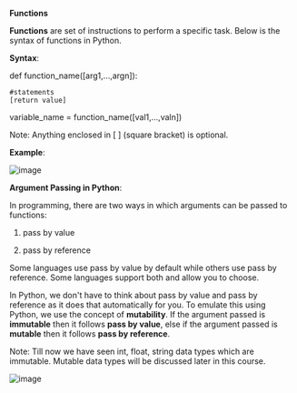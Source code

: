**Functions**

**Functions** are set of instructions to perform a specific task. Below is the syntax of functions in Python.

**Syntax**:

def function_name([arg1,...,argn]):

    #statements 
    [return value] 
    
variable_name = function_name([val1,...,valn])

Note: Anything enclosed in [ ] (square bracket) is optional.

**Example**:

![image](https://encrypted-tbn0.gstatic.com/images?q=tbn:ANd9GcRzEmGr-AXvAs1zEKLqlAaeVrMjYoYelepF-w&usqp=CAU)

**Argument Passing in Python**:

In programming, there are two ways in which arguments can be passed to functions: 

1. pass by value 

2. pass by reference

Some languages use pass by value by default while others use pass by reference. Some languages support both and allow you to choose.

In Python, we don't have to think about pass by value and pass by reference as it does that automatically for you. To emulate this using Python, we use the concept of **mutability**. If the argument passed is **immutable** then it follows **pass by value**, else if the argument passed is **mutable** then it follows **pass by reference**.

Note: Till now we have seen int, float, string data types which are immutable. Mutable data types will be discussed later in this course.

![image](https://i0.wp.com/www.realpythonproject.com/wp-content/uploads/2021/03/pass-by-reference-vs-pass-by-value-animation.gif?fit=500%2C270&ssl=1)


